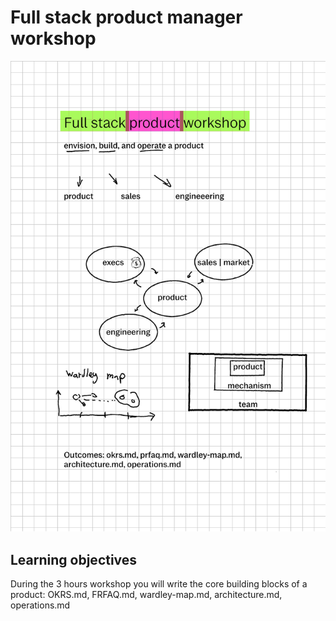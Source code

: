# Full stack product manager workshop

![visual of the models behind the workshop](full-stack-pm.png)

## Learning objectives
During the 3 hours workshop you will write the core building blocks of a product: OKRS.md, FRFAQ.md, wardley-map.md, architecture.md, operations.md
